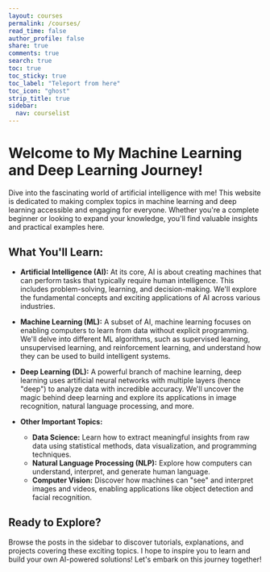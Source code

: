 ```yaml
---
layout: courses
permalink: /courses/
read_time: false
author_profile: false
share: true
comments: true
search: true
toc: true
toc_sticky: true
toc_label: "Teleport from here"
toc_icon: "ghost"
strip_title: true
sidebar:
  nav: courselist
---
```


# Welcome to My Machine Learning and Deep Learning Journey!

Dive into the fascinating world of artificial intelligence with me! This website is dedicated to making complex topics in machine learning and deep learning accessible and engaging for everyone. Whether you're a complete beginner or looking to expand your knowledge, you'll find valuable insights and practical examples here.

## What You'll Learn:

*   **Artificial Intelligence (AI):**  At its core, AI is about creating machines that can perform tasks that typically require human intelligence. This includes problem-solving, learning, and decision-making. We'll explore the fundamental concepts and exciting applications of AI across various industries.

*   **Machine Learning (ML):** A subset of AI, machine learning focuses on enabling computers to learn from data without explicit programming. We'll delve into different ML algorithms, such as supervised learning, unsupervised learning, and reinforcement learning, and understand how they can be used to build intelligent systems.

*   **Deep Learning (DL):** A powerful branch of machine learning, deep learning uses artificial neural networks with multiple layers (hence "deep") to analyze data with incredible accuracy. We'll uncover the magic behind deep learning and explore its applications in image recognition, natural language processing, and more.

*   **Other Important Topics:**
    *   **Data Science:** Learn how to extract meaningful insights from raw data using statistical methods, data visualization, and programming techniques.
    *   **Natural Language Processing (NLP):** Explore how computers can understand, interpret, and generate human language.
    *   **Computer Vision:** Discover how machines can "see" and interpret images and videos, enabling applications like object detection and facial recognition.

## Ready to Explore?

Browse the posts in the sidebar to discover tutorials, explanations, and projects covering these exciting topics. I hope to inspire you to learn and build your own AI-powered solutions! Let's embark on this journey together!

